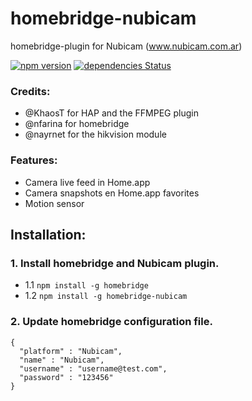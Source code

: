 # homebridge-nubicam
homebridge-plugin for Nubicam (www.nubicam.com.ar)

[![npm version](https://badge.fury.io/js/homebridge-nubicam.svg)](https://badge.fury.io/js/homebridge-roomba-stv)
[![dependencies Status](https://david-dm.org/esteban-mallen/homebridge-nubicam/status.svg)](https://david-dm.org/esteban-mallen/homebridge-nubicam)

### Credits:

- @KhaosT for HAP and the FFMPEG plugin
- @nfarina for homebridge
- @nayrnet for the hikvision module

### Features:

- Camera live feed in Home.app
- Camera snapshots en Home.app favorites
- Motion sensor

## Installation:

### 1. Install homebridge and Nubicam plugin.
- 1.1 `npm install -g homebridge`
- 1.2 `npm install -g homebridge-nubicam`

### 2. Update homebridge configuration file.
```
{
  "platform" : "Nubicam",
  "name" : "Nubicam",
  "username" : "username@test.com",
  "password" : "123456"
}
```
